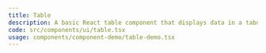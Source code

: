 ```yaml
---
title: Table
description: A basic React table component that displays data in a tabular format. It is designed to be simple and easy to use, providing a straightforward way to present data in rows and columns. This component can be customized and extended to fit various use cases and styling requirements.
code: src/components/ui/table.tsx
usage: components/component-demo/table-demo.tsx
---
```

